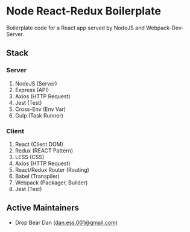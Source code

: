 # Node React-Redux Boilerplate

Boilerplate code for a React app served by NodeJS and Webpack-Dev-Server.

## Stack

### Server
1. NodeJS (Server)
1. Express (API)
1. Axios (HTTP Request)
1. Jest (Test)
1. Cross-Env (Env Var)
1. Gulp (Task Runner)

### Client
1. React (Client DOM)
1. Redux (REACT Pattern)
1. LESS (CSS)
1. Axios (HTTP Request)
1. React/Redux Router (Routing)
1. Babel (Transpiler)
1. Webpack (Packager, Builder)
1. Jest (Test)

## Active Maintainers
- Drop Bear Dan (dan.ess.001@gmail.com)
